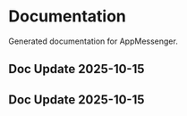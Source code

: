 # Documentation

Generated documentation for AppMessenger.

## Doc Update 2025-10-15

## Doc Update 2025-10-15
